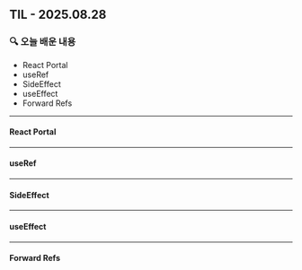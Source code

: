 ## TIL - 2025.08.28

### 🔍 오늘 배운 내용
- React Portal
- useRef
- SideEffect
- useEffect
- Forward Refs

---

#### React Portal   

---

#### useRef  

---

#### SideEffect   

---

#### useEffect   

---

#### Forward Refs  

